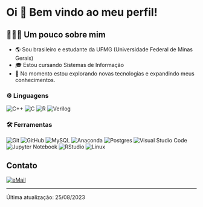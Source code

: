 # Oi 👋 Bem vindo ao meu perfil!

## 👨🏻‍💻 Um pouco sobre mim
* 🌎 Sou brasileiro e estudante da UFMG (Universidade Federal de Minas Gerais)
* 🎓 Estou cursando Sistemas de Informação
* 🤔 No momento estou explorando novas tecnologias e expandindo meus conhecimentos.

### ⚙️ Linguagens

![C++](https://img.shields.io/badge/c++%20-%2300599C.svg?&style=for-the-badge&logo=c%2B%2B&ogoColor=white)
![C](https://img.shields.io/badge/c-%2300BFFF.svg?style=for-the-badge&logo=c&logoColor=white)
![R](https://img.shields.io/badge/R-%2300599C.svg?style=for-the-badge&logo=R&logoColor=white)
![Verilog](https://img.shields.io/badge/Verilog-%23005166.svg?style=for-the-badge&logo=verilog&logoColor=white)

### 🛠 Ferramentas

![Git](https://img.shields.io/badge/git%20-%23F05033.svg?&style=for-the-badge&logo=git&logoColor=white&Color=c95410)
![GitHub](https://img.shields.io/badge/github%20-%23121011.svg?&style=for-the-badge&logo=github&logoColor=white&color=283238)
![MySQL](https://img.shields.io/badge/mysql-%2300f.svg?style=for-the-badge&logo=mysql&logoColor=white)
![Anaconda](https://img.shields.io/badge/Anaconda-%2344A833.svg?style=for-the-badge&logo=anaconda&logoColor=white)
![Postgres](https://img.shields.io/badge/postgres-%23316192.svg?&style=for-the-badge&logo=postgresql&logoColor=white)
![Visual Studio Code](https://img.shields.io/badge/V%20S%20Code-0078d7.svg?style=for-the-badge&logo=visual-studio-code&logoColor=white)
![Jupyter Notebook](https://img.shields.io/badge/jupyter-%23FA0F00.svg?style=for-the-badge&logo=jupyter&logoColor=white)
![RStudio](https://img.shields.io/badge/RStudio-%2300599C.svg?style=for-the-badge&logo=RStudio&logoColor=white)
![Linux](https://img.shields.io/badge/Linux-FCC624?style=for-the-badge&logo=linux&logoColor=black)

## Contato

<a href="mailto:iagoalves.voador@gmail.com">
<img alt="eMail" src="https://img.shields.io/badge/iagoalves.voador@gmail.com-D14836?style=for-the-badge&logo=gmail&logoColor=white" />
</a>

-------
Última atualização: 25/08/2023
